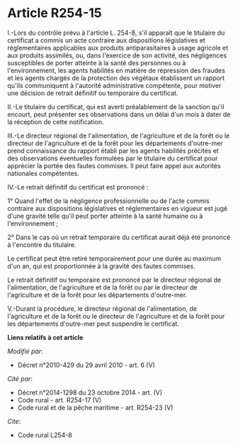 # Article R254-15

I.-Lors du contrôle prévu à l'article L. 254-8, s'il apparaît que le titulaire du certificat a commis un acte contraire aux
dispositions législatives et réglementaires applicables aux produits antiparasitaires à usage agricole et aux produits
assimilés, ou, dans l'exercice de son activité, des négligences susceptibles de porter atteinte à la santé des personnes ou à
l'environnement, les agents habilités en matière de répression des fraudes et les agents chargés de la protection des
végétaux établissent un rapport qu'ils communiquent à l'autorité administrative compétente, pour motiver une décision de
retrait définitif ou temporaire du certificat. 

II.-Le titulaire du certificat, qui est averti préalablement de la sanction qu'il encourt, peut présenter ses observations
dans un délai d'un mois à dater de la réception de cette notification. 

III.-Le         directeur régional de l'alimentation, de l'agriculture et de la forêt  ou le directeur de l'agriculture et de
la forêt pour les départements d'outre-mer prend connaissance du rapport établi par les agents habilités précités et des
observations éventuelles formulées par le titulaire du certificat pour apprécier la portée des fautes commises. Il peut faire
appel aux autorités nationales compétentes. 

IV.-Le retrait définitif du certificat est prononcé : 

1° Quand l'effet de la négligence professionnelle ou de l'acte commis contraire aux dispositions législatives et
réglementaires en vigueur est jugé d'une gravité telle qu'il peut porter atteinte à la santé humaine ou à l'environnement ; 

2° Dans le cas où un retrait temporaire du certificat aurait déjà été prononcé à l'encontre du titulaire. 

Le certificat peut être retiré temporairement pour une durée au maximum d'un an, qui est proportionnée à la gravité des
fautes commises. 

Le retrait définitif ou temporaire est prononcé par le         directeur régional de l'alimentation, de l'agriculture et de
la forêt  ou par le directeur de l'agriculture et de la forêt pour les départements d'outre-mer.

V.-Durant la procédure, le         directeur régional de l'alimentation, de l'agriculture et de la forêt  ou le directeur de
l'agriculture et de la forêt pour les départements d'outre-mer peut suspendre le certificat.

**Liens relatifs à cet article**

_Modifié par_:

  - Décret n°2010-429 du 29 avril 2010 - art. 6 (V)

_Cité par_:

  - Décret n°2014-1298 du 23 octobre 2014 - art. (V)
  - Code rural - art. R254-17 (V)
  - Code rural et de la pêche maritime - art. R254-23 (V)

_Cite_:

  - Code rural L254-8
